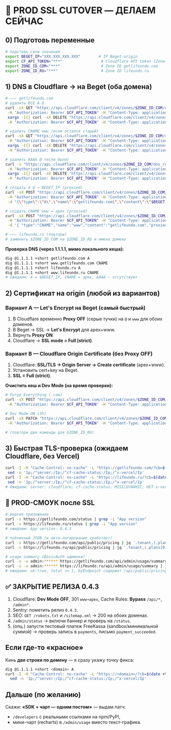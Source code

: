# 🔐 PROD SSL CUTOVER — ДЕЛАЕМ СЕЙЧАС

## 0) Подготовь переменные

```bash
# подставь свои значения
export BEGET_IP="XXX.XXX.XXX.XXX"        # IP Beget-origin
export CF_API_TOKEN="***"                 # Cloudflare API token (Zone+DNS edit)
export ZONE_ID_COM="***"                  # Zone ID getlifeundo.com
export ZONE_ID_RU="***"                   # Zone ID lifeundo.ru
```

## 1) DNS в Cloudflare → на Beget (оба домена)

```bash
# ——— getlifeundo.com
# удалить ВСЕ A @
curl -sX GET "https://api.cloudflare.com/client/v4/zones/$ZONE_ID_COM/dns_records?type=A&name=getlifeundo.com" \
 -H "Authorization: Bearer $CF_API_TOKEN" -H "Content-Type: application/json" | jq -r '.result[].id' | \
 xargs -I{} curl -sX DELETE "https://api.cloudflare.com/client/v4/zones/$ZONE_ID_COM/dns_records/{}" \
 -H "Authorization: Bearer $CF_API_TOKEN" -H "Content-Type: application/json"

# удалить CNAME www (если остался старый)
curl -sX GET "https://api.cloudflare.com/client/v4/zones/$ZONE_ID_COM/dns_records?type=CNAME&name=www.getlifeundo.com" \
 -H "Authorization: Bearer $CF_API_TOKEN" -H "Content-Type: application/json" | jq -r '.result[].id' | \
 xargs -I{} curl -sX DELETE "https://api.cloudflare.com/client/v4/zones/$ZONE_ID_COM/dns_records/{}" \
 -H "Authorization: Bearer $CF_API_TOKEN" -H "Content-Type: application/json"

# удалить AAAA @ (если были)
curl -s "https://api.cloudflare.com/client/v4/zones/$ZONE_ID_COM/dns_records?type=AAAA&name=getlifeundo.com" \
 -H "Authorization: Bearer $CF_API_TOKEN" -H "Content-Type: application/json" | jq -r '.result[].id' | \
 xargs -I{} curl -sX DELETE "https://api.cloudflare.com/client/v4/zones/$ZONE_ID_COM/dns_records/{}" \
 -H "Authorization: Bearer $CF_API_TOKEN" -H "Content-Type: application/json"

# создать A @ → BEGET_IP (proxied)
curl -sX POST "https://api.cloudflare.com/client/v4/zones/$ZONE_ID_COM/dns_records" \
 -H "Authorization: Bearer $CF_API_TOKEN" -H "Content-Type: application/json" \
 -d "{\"type\":\"A\",\"name\":\"getlifeundo.com\",\"content\":\"$BEGET_IP\",\"proxied\":true,\"ttl\":1}"

# создать CNAME www → apex (proxied)
curl -sX POST "https://api.cloudflare.com/client/v4/zones/$ZONE_ID_COM/dns_records" \
 -H "Authorization: Bearer $CF_API_TOKEN" -H "Content-Type: application/json" \
 -d '{ "type":"CNAME","name":"www","content":"getlifeundo.com","proxied":true,"ttl":1 }'

# ——— lifeundo.ru (повтори)
# заменить $ZONE_ID_COM на $ZONE_ID_RU и имена домена
```

**Проверка DNS (через 1.1.1.1, мимо локального кеша):**

```bash
dig @1.1.1.1 +short getlifeundo.com A
dig @1.1.1.1 +short www.getlifeundo.com CNAME
dig @1.1.1.1 +short lifeundo.ru A
dig @1.1.1.1 +short www.lifeundo.ru CNAME
# Ожидаем: A = $BEGET_IP, CNAME = apex, AAAA — отсутствуют
```

## 2) Сертификат на origin (любой из вариантов)

### Вариант A — Let's Encrypt на Beget (самый быстрый)

1. В Cloudflare временно **Proxy OFF** (серые тучки) на `@` и `www` для обоих доменов.
2. В Beget → SSL → **Let's Encrypt** для apex+www.
3. Вернуть **Proxy ON**.
4. Cloudflare → **SSL mode = Full (strict)**.

### Вариант B — Cloudflare Origin Certificate (без Proxy OFF)

1. Cloudflare: **SSL/TLS → Origin Server → Create certificate** (apex+www).
2. Установить cert+key на Beget.
3. **SSL = Full (strict)**.

**Очистить кеш и Dev Mode (на время проверки):**

```bash
# Purge Everything (.com)
curl -sX POST "https://api.cloudflare.com/client/v4/zones/$ZONE_ID_COM/purge_cache" \
 -H "Authorization: Bearer $CF_API_TOKEN" -H "Content-Type: application/json" -d '{"purge_everything":true}'

# Dev Mode ON (3h)
curl -sX PATCH "https://api.cloudflare.com/client/v4/zones/$ZONE_ID_COM/settings/development_mode" \
 -H "Authorization: Bearer $CF_API_TOKEN" -H "Content-Type: application/json" -d '{"value":"on"}'

# (повтори две команды для $ZONE_ID_RU)
```

## 3) Быстрая TLS-проверка (ожидаем Cloudflare, без Vercel)

```bash
curl -I -H "Cache-Control: no-cache" -L "https://getlifeundo.com/?cb=$(date +%s)" | \
 sed -n '1p;/^server:/Ip;/^cf-cache-status:/Ip;/^x-vercel/Ip'
curl -I -H "Cache-Control: no-cache" -L "https://lifeundo.ru/?cb=$(date +%s)" | \
 sed -n '1p;/^server:/Ip;/^cf-cache-status:/Ip;/^x-vercel/Ip'
# Ожидаем: server: cloudflare; cf-cache-status: MISS|DYNAMIC; НЕТ x-vercel-*
```

## 🧪 PROD-СМOУК после SSL

```bash
# версия приложения
curl -s https://getlifeundo.com/status | grep -i "App version"
curl -s https://lifeundo.ru/status | grep -i "App version"
# ожидаем: App version: 0.4.3

# публичный JSON (и авто-логирование сработает)
curl -s https://getlifeundo.com/api/public/pricing | jq '.tenant,(.plans[0]//{})'
curl -s https://lifeundo.ru/api/public/pricing | jq '.tenant,(.plans[0]//{})'

# usage summary (BasicAuth админки)
curl -s -u admin:****** https://getlifeundo.com/api/admin/usage/summary | jq
curl -s -u admin:****** https://lifeundo.ru/api/admin/usage/summary | jq
# ожидаем: ok:true, total >= 1, byEndpoint содержит /api/public/pricing
```

## ✅ ЗАКРЫТИЕ РЕЛИЗА 0.4.3

1. Cloudflare: **Dev Mode OFF**, 301 `www→apex`, Cache Rules: **Bypass** `/api/*`, `/admin*`.
2. Sentry: пометить релиз `0.4.3`.
3. SEO: `GET /robots.txt` и `/sitemap.xml` → 200 на обоих доменах.
4. `/admin/status` → включи баннер и проверь на `/status`.
5. (опц.) запусти тестовый платеж FreeKassa (sandbox/минимальной суммой) → проверь запись в `payments`, письмо `payment_succeeded`.

## Если где-то «красное»

Кинь **две строки по домену** — я сразу укажу точку фикса:

```bash
dig @1.1.1.1 +short <domain> A
curl -I -H "Cache-Control: no-cache" -L "https://<domain>/?cb=$(date +%s)" | \
  sed -n '1p;/^server:/Ip;/^cf-cache-status:/Ip;/^x-vercel/Ip'
```

## Дальше (по желанию)

Скажи: **«SDK + чарт — одним постом»** — выдам патч:

* `/developers` с реальными ссылками на npm/PyPI,
* мини-чарт (recharts) в `/admin/usage` вместо текст-графика.


